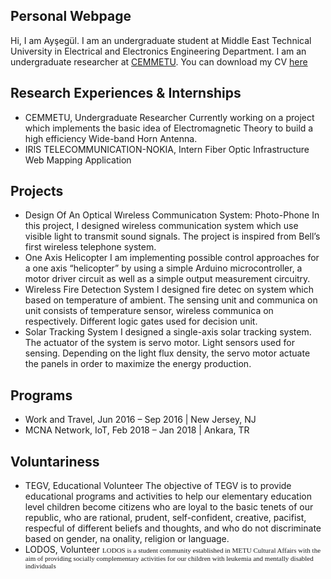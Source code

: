 ## Personal Webpage
Hi, I am Ayşegül. I am an undergraduate student at Middle East Technical University in Electrical and Electronics Engineering Department. I am an undergraduate researcher at [CEMMETU](http://cem.eee.metu.edu.tr/). You can download my CV [here](/docs/cv.pdf)

## Research Experiences & Internships
* CEMMETU, Undergraduate Researcher
Currently working on a project which implements the basic idea of Electromagnetic Theory to build a high efficiency Wide-band Horn Antenna.
* IRIS TELECOMMUNICATION-NOKIA, Intern
Fiber Optic Infrastructure Web Mapping Application

## Projects
* Design Of An Optical Wıreless Communicatıon System: Photo-Phone
In this project, I designed wireless communication system which use visible light to transmit sound signals. The project is inspired from Bell’s first wireless telephone system.
* One Axis Helicopter
I am implementing possible control approaches for a one axis “helicopter” by using a simple Arduino microcontroller, a motor driver circuit as well as a simple output measurement circuitry.
* Wireless Fire Detectıon System
I designed fire detec on system which based on temperature of ambient. The sensing unit and communica on unit consists of temperature sensor, wireless communica on respectively. Different logic gates used for decision unit.
* Solar Tracking System
I designed a single-axis solar tracking system. The actuator of the system is servo motor. Light sensors used for sensing. Depending on the light flux density, the servo motor actuate the panels in order to maximize the energy production.

## Programs
* Work and Travel, Jun 2016 – Sep 2016 | New Jersey, NJ
* MCNA Network, IoT, Feb 2018 – Jan 2018 | Ankara, TR

## Voluntariness
* TEGV, Educational Volunteer
The objective of TEGV is to provide educational programs and activities to help our elementary education level children become citizens who are loyal to the basic tenets of our republic, who are rational, prudent, self-confident, creative, pacifist, respecful of different beliefs and thoughts, and who do not discriminate based on gender, na onality, religion or language.
* LODOS, Volunteer
<span style="font-family: Babas; font-size: 11px;">LODOS is a student community established in METU Cultural Affairs with the aim of providing socially complementary activities for our children with leukemia and mentally disabled individuals
</span>




